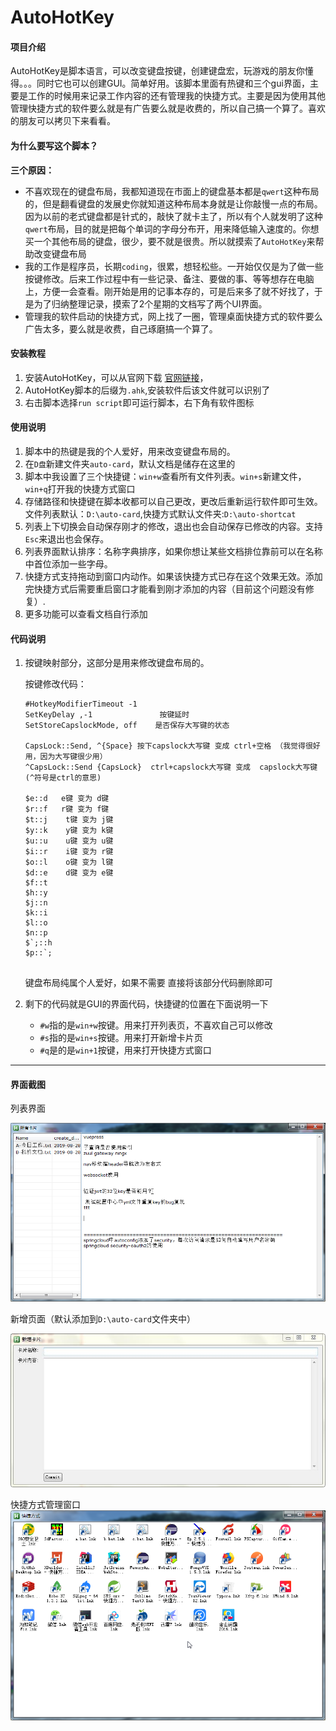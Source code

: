 #  AutoHotKey

#### 项目介绍
AutoHotKey是脚本语言，可以改变键盘按键，创建键盘宏，玩游戏的朋友你懂得。。。同时它也可以创建GUI。简单好用。该脚本里面有热键和三个gui界面，主要是工作的时候用来记录工作内容的还有管理我的快捷方式。主要是因为使用其他管理快捷方式的软件要么就是有广告要么就是收费的，所以自己搞一个算了。喜欢的朋友可以拷贝下来看看。

#### 为什么要写这个脚本？
**三个原因：**

- 不喜欢现在的键盘布局，我都知道现在市面上的键盘基本都是`qwert`这种布局的，但是翻看键盘的发展史你就知道这种布局本身就是让你敲慢一点的布局。因为以前的老式键盘都是针式的，敲快了就卡主了，所以有个人就发明了这种`qwert`布局，目的就是把每个单词的字母分布开，用来降低输入速度的。你想买一个其他布局的键盘，很少，要不就是很贵。所以就摸索了`AutoHotKey`来帮助改变键盘布局
- 我的工作是程序员，长期`coding`，很累，想轻松些。一开始仅仅是为了做一些按键修改。后来工作过程中有一些记录、备注、要做的事、等等想存在电脑上，方便一会查看。刚开始是用的记事本存的，可是后来多了就不好找了，于是为了归纳整理记录，摸索了2个星期的文档写了两个UI界面。
- 管理我的软件启动的快捷方式，网上找了一圈，管理桌面快捷方式的软件要么广告太多，要么就是收费，自己琢磨搞一个算了。


#### 安装教程

1. 安装AutoHotKey，可以从官网下载 [官网链接](https://www.autohotkey.com/)，
2. AutoHotKey脚本的后缀为`.ahk`,安装软件后该文件就可以识别了
3. 右击脚本选择`run script`即可运行脚本，右下角有软件图标

#### 使用说明

1. 脚本中的热键是我的个人爱好，用来改变键盘布局的。
2. 在`D盘`新建文件夹`auto-card`，默认文档是储存在这里的
3. 脚本中我设置了三个快捷键：`win+w`查看所有文件列表。`win+s`新建文件，`win+q`打开我的快捷方式窗口
4. 存储路径和快捷键在脚本收都可以自己更改，更改后重新运行软件即可生效。文件列表默认：`D:\auto-card`,快捷方式默认文件夹:`D:\auto-shortcat`
5. 列表上下切换会自动保存刚才的修改，退出也会自动保存已修改的内容。支持`Esc`来退出也会保存。
6. 列表界面默认排序：名称字典排序，如果你想让某些文档排位靠前可以在名称中首位添加一些字母。
7. 快捷方式支持拖动到窗口内动作。如果该快捷方式已存在这个效果无效。添加完快捷方式后需要重启窗口才能看到刚才添加的内容（目前这个问题没有修复）.
8. 更多功能可以查看文档自行添加

#### 代码说明

1. 按键映射部分，这部分是用来修改键盘布局的。

   按键修改代码：

   ```
   #HotkeyModifierTimeout -1    
   SetKeyDelay ,-1				 按键延时
   SetStoreCapslockMode, off	是否保存大写键的状态
   
   CapsLock::Send, ^{Space}	按下capslock大写键 变成 ctrl+空格 （我觉得很好用，因为大写键很少用）
   ^CapsLock::Send {CapsLock}  ctrl+capslock大写键 变成  capslock大写键 (^符号是ctrl的意思)
   
   $e::d   e键 变为 d键
   $r::f   r键 变为 f键
   $t::j	t键 变为 j键
   $y::k	y键 变为 k键
   $u::u	u键 变为 u键
   $i::r	i键 变为 r键
   $o::l	o键 变为 l键
   $d::e	d键 变为 e键
   $f::t
   $h::y
   $j::n
   $k::i
   $l::o 
   $n::p
   $`;::h
   $p::`;
    
   ```

   键盘布局纯属个人爱好，如果不需要 直接将该部分代码删除即可

2. 剩下的代码就是GUI的界面代码，快捷键的位置在下面说明一下

   - `#w`指的是`win+w`按键。用来打开列表页，不喜欢自己可以修改
   - `#s`指的是`win+s`按键。用来打开新增卡片页
   - `#q`是的是`win+1`按键，用来打开快捷方式窗口



---

#### 界面截图

列表界面

![列表界面](https://github.com/chf-gh/AutoHotKey/blob/master/2.png)

新增页面（默认添加到`D:\auto-card`文件夹中）

![列表页](https://github.com/chf-gh/AutoHotKey/blob/master/2.jpg)

快捷方式管理窗口
![快捷方式管理窗口](https://github.com/chf-gh/AutoHotKey/blob/master/3.png)
